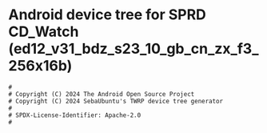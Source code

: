 # Android device tree for SPRD CD_Watch (ed12_v31_bdz_s23_10_gb_cn_zx_f3_256x16b)

```
#
# Copyright (C) 2024 The Android Open Source Project
# Copyright (C) 2024 SebaUbuntu's TWRP device tree generator
#
# SPDX-License-Identifier: Apache-2.0
#
```
